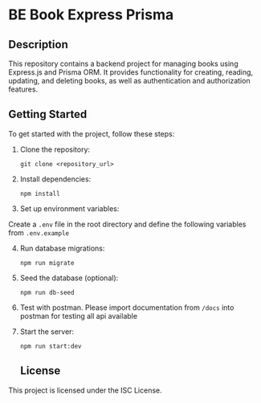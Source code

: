 # BE Book Express Prisma

## Description

This repository contains a backend project for managing books using Express.js and Prisma ORM. It provides functionality for creating, reading, updating, and deleting books, as well as authentication and authorization features.

## Getting Started

To get started with the project, follow these steps:

1. Clone the repository:
   ```
   git clone <repository_url>
   ```

2. Install dependencies:

    ```
    npm install

    ```

3. Set up environment variables:

Create a `.env` file in the root directory and define the following variables from `.env.example`

4. Run database migrations:
    ```
    npm run migrate
    ```

5. Seed the database (optional):

    ```
    npm run db-seed
    ```

6. Test with postman. Please import documentation from `/docs` into postman for testing all api available



7. Start the server:

    ```
    npm run start:dev
    ```
    
   ## License

This project is licensed under the ISC License.